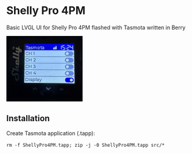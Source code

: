 # Shelly Pro 4PM
Basic LVGL UI for Shelly Pro 4PM flashed with Tasmota written in Berry
<div>
<img src="shelly.png" width="200">
</div>

## Installation

Create Tasmota application (.tapp):
```
rm -f ShellyPro4PM.tapp; zip -j -0 ShellyPro4PM.tapp src/*
```
